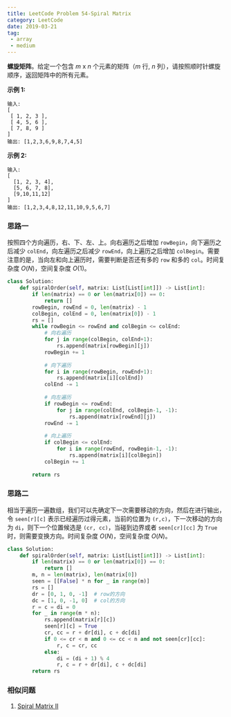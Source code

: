 ```yaml
---
title: LeetCode Problem 54-Spiral Matrix
category: LeetCode
date: 2019-03-21
tag:
 - array
 - medium
---
```


**螺旋矩阵**。给定一个包含 *m* x *n* 个元素的矩阵（*m* 行, *n* 列），请按照顺时针螺旋顺序，返回矩阵中的所有元素。

**示例 1:**

```
输入:
[
 [ 1, 2, 3 ],
 [ 4, 5, 6 ],
 [ 7, 8, 9 ]
]
输出: [1,2,3,6,9,8,7,4,5]
```

<!-- more -->

**示例 2:**

```
输入:
[
  [1, 2, 3, 4],
  [5, 6, 7, 8],
  [9,10,11,12]
]
输出: [1,2,3,4,8,12,11,10,9,5,6,7]
```

### 思路一

按照四个方向遍历，右、下、左、上。向右遍历之后增加 `rowBegin`，向下遍历之后减少 `colEnd`，向左遍历之后减少 `rowEnd`，向上遍历之后增加 `colBegin`。需要注意的是，当向左和向上遍历时，需要判断是否还有多的 `row` 和多的 `col`。时间复杂度 $O(N)$，空间复杂度 $O(1)$。

```python
class Solution:
    def spiralOrder(self, matrix: List[List[int]]) -> List[int]:
        if len(matrix) == 0 or len(matrix[0]) == 0:
            return []
        rowBegin, rowEnd = 0, len(matrix) - 1
        colBegin, colEnd = 0, len(matrix[0]) - 1
        rs = []
        while rowBegin <= rowEnd and colBegin <= colEnd:
            # 向右遍历
            for j in range(colBegin, colEnd+1):
                rs.append(matrix[rowBegin][j])
            rowBegin += 1
            
            # 向下遍历
            for i in range(rowBegin, rowEnd+1):
                rs.append(matrix[i][colEnd])
            colEnd -= 1
            
            # 向左遍历
            if rowBegin <= rowEnd:
                for j in range(colEnd, colBegin-1, -1):
                    rs.append(matrix[rowEnd][j])
            rowEnd -= 1
            
            # 向上遍历
            if colBegin <= colEnd:
                for i in range(rowEnd, rowBegin-1, -1):
                    rs.append(matrix[i][colBegin])
            colBegin += 1
        
        return rs
```

### 思路二

相当于遍历一遍数组，我们可以先确定下一次需要移动的方向，然后在进行输出，令 `seen[r][c]` 表示已经遍历过得元素，当前的位置为 `(r,c)`，下一次移动的方向为 `di`，则下一个位置候选是 `(cr, cc)`，当碰到边界或者 `seen[cr][cc]` 为 `True` 时，则需要变换方向。时间复杂度 $O(N)$，空间复杂度 $O(N)$。

```python
class Solution:
    def spiralOrder(self, matrix: List[List[int]]) -> List[int]:
        if len(matrix) == 0 or len(matrix[0]) == 0:
            return []
        m, n = len(matrix), len(matrix[0])
        seen = [[False] * n for _ in range(m)]
        rs = []
        dr = [0, 1, 0, -1]  # row的方向
        dc = [1, 0, -1, 0]  # col的方向
        r = c = di = 0
        for _ in range(m * n):
            rs.append(matrix[r][c])
            seen[r][c] = True
            cr, cc = r + dr[di], c + dc[di]
            if 0 <= cr < m and 0 <= cc < n and not seen[cr][cc]:
                r, c = cr, cc
            else:
                di = (di + 1) % 4
                r, c = r + dr[di], c + dc[di]
        return rs
```

### 相似问题

1. [Spiral Matrix II](https://leetcode.com/problems/spiral-matrix-ii/)